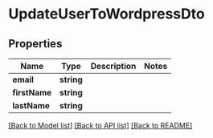 # UpdateUserToWordpressDto

## Properties
Name | Type | Description | Notes
------------ | ------------- | ------------- | -------------
**email** | **string** |  | 
**firstName** | **string** |  | 
**lastName** | **string** |  | 

[[Back to Model list]](../../README.md#documentation-for-models) [[Back to API list]](../../README.md#documentation-for-api-endpoints) [[Back to README]](../../README.md)

